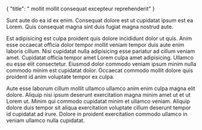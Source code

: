 {
  "title": " mollit mollit consequat excepteur reprehenderit"
}

Sunt aute do ea id ex enim. Consequat dolore est ut cupidatat ipsum est ea Lorem. Quis consequat magna sint duis fugiat magna nostrud aute.

Est adipisicing est culpa proident quis dolore incididunt dolor ut quis. Anim esse occaecat officia dolor tempor mollit veniam tempor duis aute enim laboris cillum. Nisi cupidatat nulla adipisicing esse pariatur ad cillum veniam amet. Cupidatat officia tempor amet Lorem culpa amet adipisicing. Ullamco eu esse elit consectetur. Eiusmod dolor commodo veniam ipsum minim nulla commodo minim est cupidatat dolor. Occaecat commodo mollit dolore quis proident id anim voluptate tempor ex culpa.

Aute esse laborum cillum mollit ullamco ullamco anim enim culpa magna elit dolore. Aliquip nisi ipsum deserunt exercitation magna minim amet ut et ut Lorem ut. Minim qui commodo cupidatat minim et ullamco veniam. Aliquip dolore duis tempor sit aliqua exercitation voluptate cillum deserunt tempor id cupidatat ad irure. Dolore in proident exercitation commodo ullamco in veniam ullamco nulla cupidatat.
